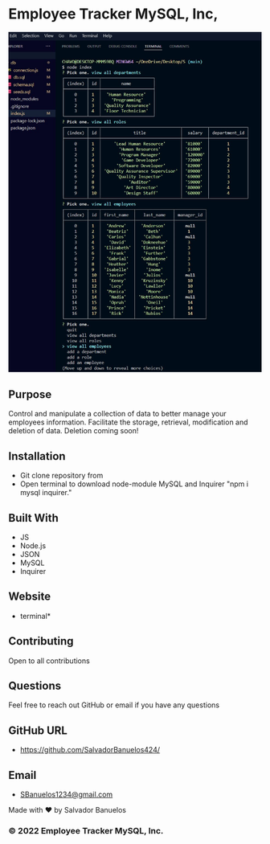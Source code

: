 # Employee Tracker MySQL, Inc,

![A note app that saves to local server](./assets/img/work.jpg)

## Purpose
Control and manipulate a collection of data to better manage your employees information.
Facilitate the storage, retrieval, modification and deletion of data.  Deletion coming soon!

## Installation
* Git clone repository from 
* Open terminal to download node-module MySQL and Inquirer "npm i mysql inquirer."

## Built With 
* JS
* Node.js
* JSON
* MySQL
* Inquirer

## Website
* terminal*

## Contributing
Open to all contributions

## Questions
Feel free to reach out GitHub or email if you have any questions

## GitHub URL
* https://github.com/SalvadorBanuelos424/

## Email
* SBanuelos1234@gmail.com

Made with ❤️ by Salvador Banuelos
### © 2022 Employee Tracker MySQL, Inc.